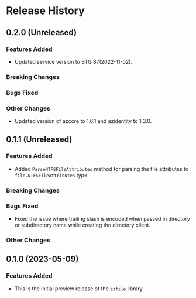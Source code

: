 # Release History

## 0.2.0 (Unreleased)

### Features Added

* Updated service version to STG 87(2022-11-02).

### Breaking Changes

### Bugs Fixed

### Other Changes

* Updated version of azcore to 1.6.1 and azidentity to 1.3.0.

## 0.1.1 (Unreleased)

### Features Added

* Added `ParseNTFSFileAttributes` method for parsing the file attributes to `file.NTFSFileAttributes` type.

### Breaking Changes

### Bugs Fixed

* Fixed the issue where trailing slash is encoded when passed in directory or subdirectory name while creating the directory client.

### Other Changes

## 0.1.0 (2023-05-09)

### Features Added

* This is the initial preview release of the `azfile` library
